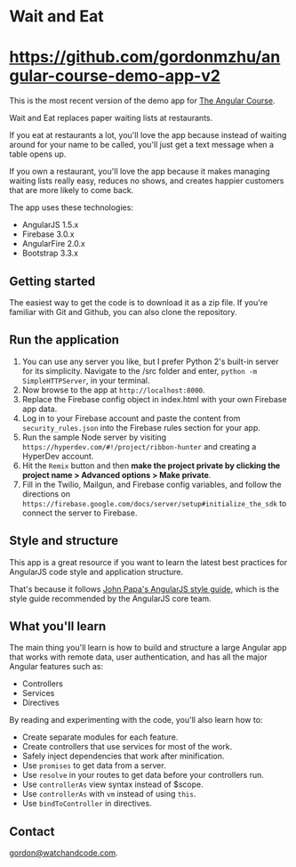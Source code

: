 # Wait and Eat
# https://github.com/gordonmzhu/angular-course-demo-app-v2

This is the most recent version of the demo app for [The Angular Course](https://www.angularcourse.com).

Wait and Eat replaces paper waiting lists at restaurants.

If you eat at restaurants a lot, you'll love the app because instead of waiting around
for your name to be called, you'll just get a text message when a table opens up.

If you own a restaurant, you'll love the app because it makes managing waiting lists really easy,
reduces no shows, and creates happier customers that are more likely to come back.

The app uses these technologies:

* AngularJS 1.5.x
* Firebase 3.0.x
* AngularFire 2.0.x
* Bootstrap 3.3.x

## Getting started

The easiest way to get the code is to download it as a zip file. If you're familiar with Git and Github, you can also clone the repository.

## Run the application

1. You can use any server you like, but I prefer Python 2's built-in server for its simplicity.
Navigate to the /src folder and enter, `python -m SimpleHTTPServer`, in your terminal.
3. Now browse to the app at `http://localhost:8000`.
4. Replace the Firebase config object in index.html with your own Firebase app data.
5. Log in to your Firebase account and paste the content from `security_rules.json` into the Firebase rules section for your app.
6. Run the sample Node server by visiting `https://hyperdev.com/#!/project/ribbon-hunter` and creating a HyperDev account.
7. Hit the `Remix` button and then **make the project private by clicking the project name > Advanced options > Make private**.
8. Fill in the Twilio, Mailgun, and Firebase config variables, and follow the directions on 
`https://firebase.google.com/docs/server/setup#initialize_the_sdk` to connect the server to Firebase.
 

## Style and structure

This app is a great resource if you want to learn the latest best practices for
AngularJS code style and application structure.

That's because it follows [John Papa's AngularJS style guide](https://github.com/johnpapa/angular-styleguide),
which is the style guide recommended by the AngularJS core team.

## What you'll learn

The main thing you'll learn is how to build and structure a large Angular app that
works with remote data, user authentication, and has all the major Angular features such as:

* Controllers
* Services
* Directives

By reading and experimenting with the code, you'll also learn how to:

* Create separate modules for each feature.
* Create controllers that use services for most of the work.
* Safely inject dependencies that work after minification.
* Use `promises` to get data from a server.
* Use `resolve` in your routes to get data before your controllers run.
* Use `controllerAs` view syntax instead of $scope.
* Use `controllerAs` with `vm` instead of using `this`.
* Use `bindToController` in directives.

## Contact

gordon@watchandcode.com.
